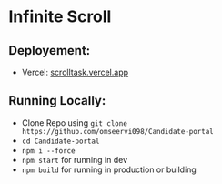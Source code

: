 # Infinite Scroll 
## Deployement:
* Vercel: [scrolltask.vercel.app](https://scrolltask.vercel.app/)
## Running Locally:
* Clone Repo using ```git clone https://github.com/omseervi098/Candidate-portal```
* ```cd Candidate-portal```
* ```npm i --force```
* ```npm start``` for running in dev
* ```npm build``` for running in production or building 
